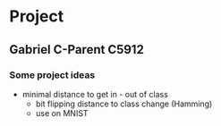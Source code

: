 # Project

## Gabriel C-Parent C5912


### Some project ideas

- minimal distance to get in - out of class
    - bit flipping distance to class change (Hamming)
    - use on MNIST
